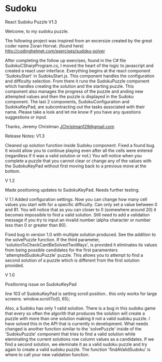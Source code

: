 # Sudoku
React Sudoku Puzzle V1.3

Welcome, to my sudoku puzzle. 

The following project was inspired from an excersize created by the great coder name Zoran Horvat. 
(found here)
http://codinghelmet.com/exercises/sudoku-solver

After completing the follow up exercises, found in the C# file SudokuCSharpProgram.cs, I moved the heart of the logic to javascript and created a react user interface. Everything begins at the react component 'SudokuStart' in SudokuStart.js. This component handles the configuration and difficulty selection. From there it runs the SudokuPuzzle component which handles creating the solution and the starting puzzle. This component also manages the progress of the puzzle and anding new attempted values and then the puzzle is displayed in the Sudoku component.
The last 2 components, SudokuConfiguration and SudokuKeyPad, are subcontracting out the tasks associated with their name. Please take a look and let me know if you have any questions suggestions or input.

Thanks,
Jeremy Christman
JChristman129@gmail.com






Release Notes:
V1.3

Cleaned up solution function inside Sudoku component. Fixed a found bug. It would allow you to continue playing even after all the cells were entered (regardless if it was a valid solution or not.) You will notice when you complete a puzzle that you cannot clear or change any of the values with the SudokuKeyPad without first moving back to a previous move at the bottom.



V 1.2

Made positioning updates to SudokuKeyPad. Needs further testing.


V 1.1
Added configuration settings. Now you can change how many cell values you start with for a specific difficulty. Can only set a value between 0 and 81. You will notice that as you can closer to 0 (somewhere around 20) it becomes impossible to find a valid solution. Still need to add a validation message if you try to input an invalid number (alpha character or number less than 0 or greater than 80).

Fixed bug in version 1.0 with multiple solution produced. See the addition to the solvePuzzle function. If the third parameter, 'solutionToCheckCantBeSolvedTwoWays', is provided it eliminates its values from being possible candidates for the first paramenters 'attemptedSudokuPuzzle' puzzle. This allows you to attempt to find a second solution of a puzzle which is different from the first solution provided.


V 1.0

Positioning issue on SudokuKeyPad 

line 103 of SudokuKeyPad is setting scroll position.. this only works for large screens. 
window.scrollTo(0, 65);

Also, a Sudoku has only 1 valid solution. There is a bug in this sudoku game that every so often the algorith that produces the solution will create a puzzle with more than one solution making it not a valid sudoku puzzle. I have solved this in the API that is currently in development. What needs changed is another function similar to the 'solvePuzzle' inside of the 'SudokuPuzzle' component that tries to find a valid solution while eleminating the current solutions row column values as a candidates. If we find a second solution, we eleminate it as a valid sudoku puzzle and try again to create a valid sudoku puzzle. The function 'findAValidSudoku' is where to call your new validation function. 
